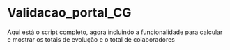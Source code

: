 # Validacao_portal_CG
Aqui está o script completo, agora incluindo a funcionalidade para calcular e mostrar os totais de evolução e o total de colaboradores
